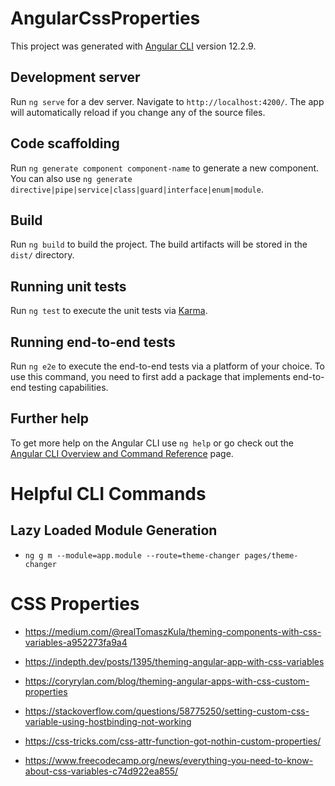 # AngularCssProperties

This project was generated with [Angular CLI](https://github.com/angular/angular-cli) version 12.2.9.

## Development server

Run `ng serve` for a dev server. Navigate to `http://localhost:4200/`. The app will automatically reload if you change any of the source files.

## Code scaffolding

Run `ng generate component component-name` to generate a new component. You can also use `ng generate directive|pipe|service|class|guard|interface|enum|module`.

## Build

Run `ng build` to build the project. The build artifacts will be stored in the `dist/` directory.

## Running unit tests

Run `ng test` to execute the unit tests via [Karma](https://karma-runner.github.io).

## Running end-to-end tests

Run `ng e2e` to execute the end-to-end tests via a platform of your choice. To use this command, you need to first add a package that implements end-to-end testing capabilities.

## Further help

To get more help on the Angular CLI use `ng help` or go check out the [Angular CLI Overview and Command Reference](https://angular.io/cli) page.

# Helpful CLI Commands

## Lazy Loaded Module Generation

- `ng g m --module=app.module --route=theme-changer pages/theme-changer`

# CSS Properties

- https://medium.com/@realTomaszKula/theming-components-with-css-variables-a952273fa9a4

- https://indepth.dev/posts/1395/theming-angular-app-with-css-variables

- https://coryrylan.com/blog/theming-angular-apps-with-css-custom-properties

- https://stackoverflow.com/questions/58775250/setting-custom-css-variable-using-hostbinding-not-working

- https://css-tricks.com/css-attr-function-got-nothin-custom-properties/

- https://www.freecodecamp.org/news/everything-you-need-to-know-about-css-variables-c74d922ea855/
